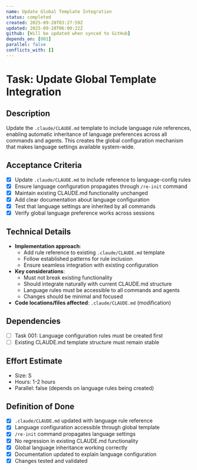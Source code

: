 ```yaml
---
name: Update Global Template Integration
status: completed
created: 2025-09-28T03:27:59Z
updated: 2025-09-28T06:00:22Z
github: [Will be updated when synced to GitHub]
depends_on: [001]
parallel: false
conflicts_with: []
---
```


# Task: Update Global Template Integration

## Description

Update the `.claude/CLAUDE.md` template to include language rule references, enabling automatic inheritance of language preferences across all commands and agents. This creates the global configuration mechanism that makes language settings available system-wide.

## Acceptance Criteria

- [x] Update `.claude/CLAUDE.md` to include reference to language-config rules
- [x] Ensure language configuration propagates through `/re-init` command
- [x] Maintain existing CLAUDE.md functionality unchanged
- [x] Add clear documentation about language configuration
- [x] Test that language settings are inherited by all commands
- [x] Verify global language preference works across sessions

## Technical Details

- **Implementation approach**:
  - Add rule reference to existing `.claude/CLAUDE.md` template
  - Follow established patterns for rule inclusion
  - Ensure seamless integration with existing configuration
- **Key considerations**:
  - Must not break existing functionality
  - Should integrate naturally with current CLAUDE.md structure
  - Language rules must be accessible to all commands and agents
  - Changes should be minimal and focused
- **Code locations/files affected**: `.claude/CLAUDE.md` (modification)

## Dependencies

- [ ] Task 001: Language configuration rules must be created first
- [ ] Existing CLAUDE.md template structure must remain stable

## Effort Estimate

- Size: S
- Hours: 1-2 hours
- Parallel: false (depends on language rules being created)

## Definition of Done

- [x] `.claude/CLAUDE.md` updated with language rule reference
- [x] Language configuration accessible through global template
- [x] `/re-init` command propagates language settings
- [x] No regression in existing CLAUDE.md functionality
- [x] Global language inheritance working correctly
- [x] Documentation updated to explain language configuration
- [x] Changes tested and validated